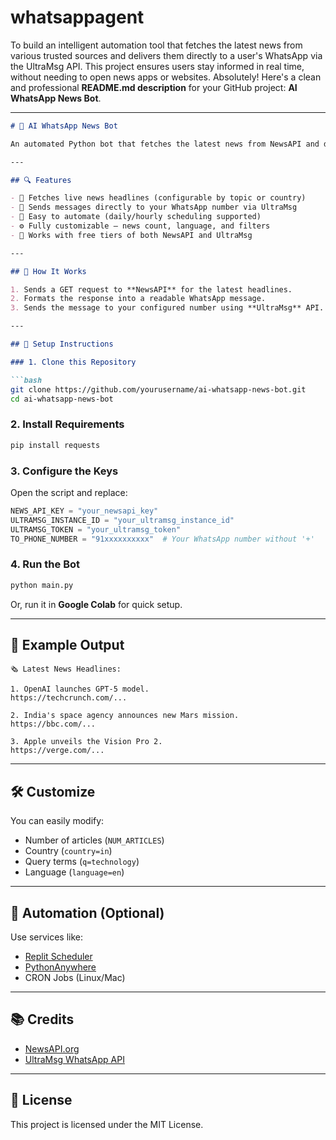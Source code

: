 # whatsappagent
To build an intelligent automation tool that fetches the latest news from various trusted sources and delivers them directly to a user's WhatsApp via the UltraMsg API. This project ensures users stay informed in real time, without needing to open news apps or websites.
Absolutely! Here's a clean and professional **README.md description** for your GitHub project: **AI WhatsApp News Bot**.

---

````markdown
# 📰 AI WhatsApp News Bot

An automated Python bot that fetches the latest news from NewsAPI and delivers it directly to your WhatsApp using UltraMsg API.

---

## 🔍 Features

- 📡 Fetches live news headlines (configurable by topic or country)
- 💬 Sends messages directly to your WhatsApp number via UltraMsg
- 📅 Easy to automate (daily/hourly scheduling supported)
- ⚙️ Fully customizable – news count, language, and filters
- 🧪 Works with free tiers of both NewsAPI and UltraMsg

---

## 🚀 How It Works

1. Sends a GET request to **NewsAPI** for the latest headlines.
2. Formats the response into a readable WhatsApp message.
3. Sends the message to your configured number using **UltraMsg** API.

---

## 🔧 Setup Instructions

### 1. Clone this Repository

```bash
git clone https://github.com/yourusername/ai-whatsapp-news-bot.git
cd ai-whatsapp-news-bot
````

### 2. Install Requirements

```bash
pip install requests
```

### 3. Configure the Keys

Open the script and replace:

```python
NEWS_API_KEY = "your_newsapi_key"
ULTRAMSG_INSTANCE_ID = "your_ultramsg_instance_id"
ULTRAMSG_TOKEN = "your_ultramsg_token"
TO_PHONE_NUMBER = "91xxxxxxxxxx"  # Your WhatsApp number without '+'
```

### 4. Run the Bot

```bash
python main.py
```

Or, run it in **Google Colab** for quick setup.

---

## 📄 Example Output

```
🗞️ Latest News Headlines:

1. OpenAI launches GPT-5 model.
https://techcrunch.com/...

2. India's space agency announces new Mars mission.
https://bbc.com/...

3. Apple unveils the Vision Pro 2.
https://verge.com/...
```

---

## 🛠 Customize

You can easily modify:

* Number of articles (`NUM_ARTICLES`)
* Country (`country=in`)
* Query terms (`q=technology`)
* Language (`language=en`)

---

## 📅 Automation (Optional)

Use services like:

* [Replit Scheduler](https://docs.replit.com/)
* [PythonAnywhere](https://www.pythonanywhere.com/)
* CRON Jobs (Linux/Mac)

---

## 📚 Credits

* [NewsAPI.org](https://newsapi.org)
* [UltraMsg WhatsApp API](https://ultramsg.com)

---

## 📜 License

This project is licensed under the MIT License.


